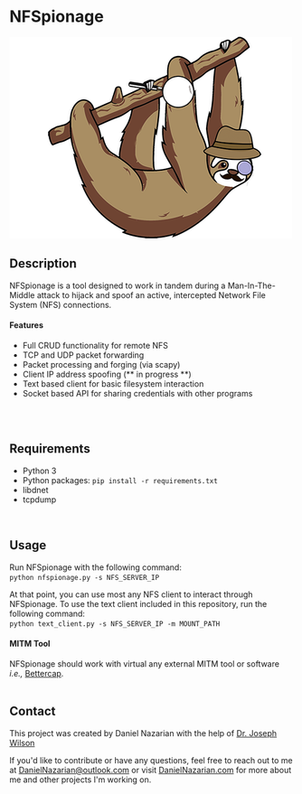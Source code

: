 # NFSpionage

![](./logo.png)


## Description
NFSpionage is a tool designed to work in tandem during a Man-In-The-Middle attack to hijack and spoof an active, intercepted Network File System (NFS) connections.

#### Features
- Full CRUD functionality for remote NFS 
- TCP and UDP packet forwarding
- Packet processing and forging (via scapy)
- Client IP address spoofing (** in progress **)
- Text based client for basic filesystem interaction
- Socket based API for sharing credentials with other programs
<br>
<br>


## Requirements
- Python 3
- Python packages: `pip install -r requirements.txt`
- libdnet
- tcpdump
<br>


## Usage
Run NFSpionage with the following command:<br>
`python nfspionage.py -s NFS_SERVER_IP`<br>

At that point, you can use most any NFS client to interact through NFSpionage. To use the text client included in this repository, run the following command:<br>
`python text_client.py -s NFS_SERVER_IP -m MOUNT_PATH`

#### MITM Tool
NFSpionage should work with virtual any external MITM tool or software _i.e.,_ <a href="https://www.bettercap.org/">Bettercap</a>.
<br>
<br>

## Contact
This project was created by Daniel Nazarian with the help of <a href="https://t.co/CRtZOgqCKn?amp=1">Dr. Joseph Wilson</a>

If you'd like to contribute or have any questions, feel free to reach out to me at <a href="mailto:danielnazarian@outlook.com">DanielNazarian@outlook.com</a> or visit <a href="https://DanielNazarian.com">DanielNazarian.com</a> for more about me and other projects I'm working on.
